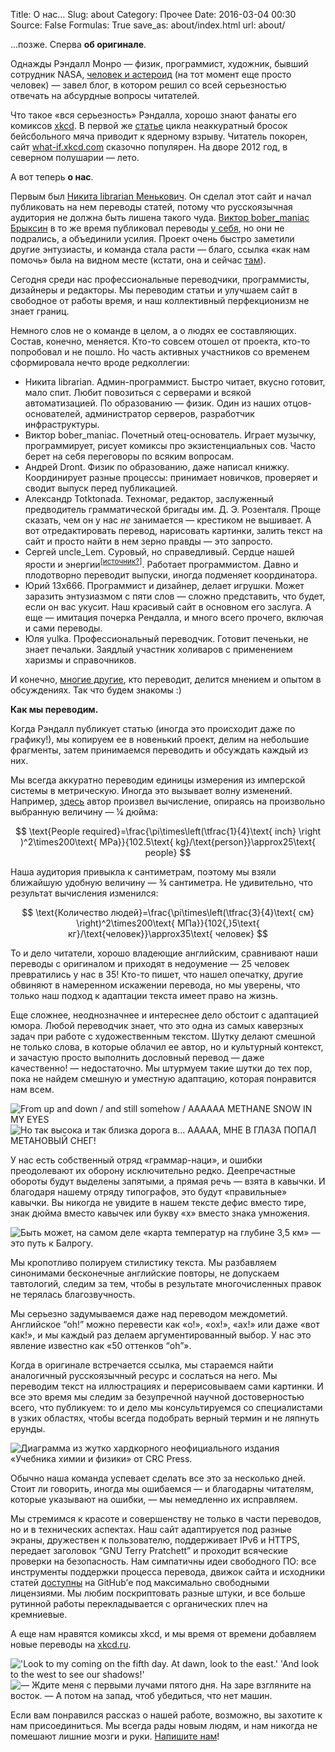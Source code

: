 Title: О нас…
Slug: about
Category: Прочее
Date: 2016-03-04 00:30
Source: False
Formulas: True
save_as: about/index.html
url: about/

…позже. Сперва **об оригинале**.

Однажды Рэндалл Монро&nbsp;— физик, программист, художник, бывший сотрудник NASA, [человек и астероид](/asteroid-4942-munroe/) (на тот момент еще просто человек)&nbsp;— завел блог, в котором решил со всей серьезностью отвечать на абсурдные вопросы читателей.

Что такое «вся серьезность» Рэндалла, хорошо знают фанаты его комиксов [xkcd](http://xkcd.com/). В первой же [статье](/relativistic-baseball/) цикла неаккуратный бросок бейсбольного мяча приводит к ядерному взрыву. Читатель покорен, сайт [what-if.xkcd.com](http://what-if.xkcd.com) сказочно популярен. На дворе 2012 год, в северном полушарии&nbsp;— лето.

А вот теперь **о нас**.

Первым был [Никита librarian Менькович](http://libc6.org/). Он сделал этот сайт и начал публиковать на нем переводы статей, потому что русскоязычная аудитория не должна быть лишена такого чуда. [Виктор bober_maniac Брыксин](https://www.facebook.com/bobermaniac) в то же время публиковал переводы [у себя](http://virtualmind.ru/tag/what-if/), но они не подрались, а объединили усилия. Проект очень быстро заметили другие энтузиасты, и команда стала расти&nbsp;— благо, ссылка «как нам помочь» была на видном месте (кстати, она и сейчас [там](/help/)).

Сегодня среди нас профессиональные переводчики, программисты, дизайнеры и редакторы. Мы переводим статьи и улучшаем сайт в свободное от работы время, и наш коллективный перфекционизм не знает границ.

Немного слов не о команде в целом, а о людях ее составляющих. Состав, конечно, меняется. Кто-то совсем отошел от проекта, кто-то попробовал и не пошло. Но часть активных участников со временем сформировала нечто вроде редколлегии:

* Никита librarian. Админ-программист. Быстро читает, вкусно готовит, мало спит. Любит повозиться с серверами и всякой автоматизацией. По образованию&nbsp;— физик. Один из наших отцов-основателей, администратор серверов, разработчик инфраструктуры.
* Виктор bober_maniac. Почетный отец-основатель. Играет музычку, программирует, рисует комиксы про экзистенциальных сов. Часто берет на себя переговоры по всяким вопросам.
* Андрей Dront. Физик по образованию, даже написал книжку. Координирует разные процессы: принимает новичков, проверяет и сводит выпуск перед публикацией.
* Александр Totktonada. Техномаг, редактор, заслуженный предводитель грамматической бригады им. Д.&nbsp;Э.&nbsp;Розенталя. Проще сказать, чем он у нас *не* занимается&nbsp;— крестиком не вышивает. А вот отредактировать перевод, нарисовать картинки, залить текст на сайт и просто найти в нем зерно правды&nbsp;— это запросто.
* Сергей uncle_Lem. Суровый, но справедливый. Сердце нашей ярости и энергии<sup>[[источник?](https://ru.wikipedia.org/wiki/Источник_бесперебойного_питания)]</sup>. Работает программистом. Давно и плодотворно переводит выпуски, иногда подменяет координатора.
* Юрий 13x666. Программист и дизайнер, делает игрушки. Может заразить энтузиазмом с пяти слов&nbsp;— сложно представить, что будет, если он вас укусит. Наш красивый сайт в основном его заслуга. А еще&nbsp;— имитация почерка Рендалла, и много всего прочего, включая и сами переводы.
* Юля yulka. Профессиональный переводчик. Готовит печеньки, не знает печальки. Заядлый участник холиваров с применением харизмы и справочников.

И конечно, [многие другие](/credits/), кто переводит, делится мнением и опытом в обсуждениях. Так что будем знакомы :)

**Как мы переводим.**

Когда Рэндалл публикует статью (иногда это происходит даже по графику!), мы копируем ее в новенький проект, делим на небольшие фрагменты, затем принимаемся переводить и обсуждать каждый из них.

Мы всегда аккуратно переводим единицы измерения из имперской системы в метрическую. Иногда это вызывает волну изменений. Например, [здесь](/tug-of-war/) автор произвел вычисление, опираясь на произвольно выбранную величину&nbsp;— &frac14; дюйма:

$$ \text{People required}=\frac{\pi\times\left(\tfrac{1}{4}\text{ inch} \right )^2\times200\text{ MPa}}{102.5\text{ kg}/\text{person}}\approx25\text{ people} $$

Наша аудитория привыкла к сантиметрам, поэтому мы взяли ближайшую удобную величину&nbsp;— &frac34; сантиметра. Не удивительно, что результат вычисления изменился:

$$ \text{Количество людей}=\frac{\pi\times\left(\tfrac{3}{4}\text{ см} \right)^2\times200\text{ МПа}}{102{,}5\text{ кг}/\text{человек}}\approx35\text{ человек} $$

То и дело читатели, хорошо владеющие английским, сравнивают наши переводы с оригиналом и приходят в недоумение&nbsp;— 25 человек превратились у нас в 35! Кто-то пишет, что нашел опечатку, другие обвиняют в намеренном искажении перевода, но мы уверены, что только наш подход к адаптации текста имеет право на жизнь.

Еще сложнее, неоднозначнее и интереснее дело обстоит с адаптацией юмора. Любой переводчик знает, что это одна из самых каверзных задач при работе с художественным текстом. Шутку делают смешной не только слова, в которые облачил ее автор, но и культурный контекст, и зачастую просто выполнить дословный перевод&nbsp;— даже качественно!&nbsp;— недостаточно. Мы штурмуем такие шутки до тех пор, пока не найдем смешную и уместную адаптацию, которая понравится нам всем.

![](/uploads/139-jupiter-descending/clouds.png "From up and down / and still somehow / AAAAAA METHANE SNOW IN MY EYES")
![](/uploads/139-jupiter-descending/clouds_ru.png "Но так высока и так близка дорога в… ААААА, МНЕ В ГЛАЗА ПОПАЛ МЕТАНОВЫЙ СНЕГ!")

У нас есть собственный отряд «граммар-наци», и ошибки преодолевают их оборону исключительно редко. Деепречастные обороты будут выделены запятыми, а прямая речь&nbsp;— взята в кавычки. И благодаря нашему отряду типографов, это будут «правильные» кавычки. Вы никогда не увидите в нашем тексте дефис вместо тире, знак дюйма вместо кавычек или букву «х» вместо знака умножения.

![](/uploads/135-digging-downward/balrog.png "Быть может, на самом деле «карта температур на глубине 3,5 км» — это путь к Балрогу.")

Мы кропотливо полируем стилистику текста. Мы разбавляем синонимами бесконечные английские повторы, не допускаем тавтологий, следим за тем, чтобы в результате многочисленных правок не терялась благозвучность.

Мы серьезно задумываемся даже над переводом междометий. Английское “oh!” можно перевести как «о!», «ох!», «ах!» или даже «вот как!», и мы каждый раз делаем аргументированный выбор. У нас это явление известно как «50 оттенков “oh”».

Когда в оригинале встречается ссылка, мы стараемся найти аналогичный русскоязычный ресурс и сослаться на него. Мы переводим текст на иллюстрациях и перерисовываем сами картинки. И все это время мы следим за безупречной научной достоверностью всего, что публикуем: то и дело мы консультируемся со специалистами в узких областях, чтобы всегда подобрать верный термин и не ляпнуть ерунды.

![](/uploads/138-jupiter-submarine/phase_ru.png "Диаграмма из жутко хардкорного неофициального издания «Учебника химии и физики» от CRC Press.")

Обычно наша команда успевает сделать все это за несколько дней. Стоит ли говорить, иногда мы ошибаемся&nbsp;— и благодарны читателям, которые указывают на ошибки,&nbsp;— мы немедленно их исправляем.

Мы стремимся к красоте и совершенству не только в части переводов, но и в технических аспектах. Наш сайт адаптируется под разные экраны, дружествен к пользователю, поддерживает IPv6 и HTTPS, передает заголовок “GNU Terry Pratchett” и проходит всяческие проверки на безопасность. Нам симпатичны идеи свободного ПО: все инструменты поддержки процесса перевода, движок сайта и исходники статей [доступны](https://github.com/whatifrussian) на GitHub’е под максимально свободными лицензиями. Мы любим поскриптовать разные штуки, и все больше рутинной работы перекладывается с органических плеч на кремниевые.

А еще нам нравятся комиксы xkcd, и мы время от времени добавляем новые переводы на [xkcd.ru](http://xkcd.ru).

![](/uploads/about/shadowfacts.png "'Look to my coming on the fifth day. At dawn, look to the east.' 'And look to the west to see our shadows!'")
![](/uploads/about/shadowfacts_ru.png "— Ждите меня с первыми лучами пятого дня. На заре взгляните на восток. — А потом на запад, чтоб убедиться, что нет машин.")

Если вам понравился рассказ о нашей работе, возможно, вы захотите к нам присоединиться. Мы всегда рады новым людям, и нам никогда не помешают лишние мозги и руки. [Напишите нам](/help/)!
